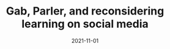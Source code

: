 ---
types: ["publication"]
date: 2021-11-01
layout: publication
publication_types: "conference presentation"
title: "Gab, Parler, and reconsidering learning on social media"
co-authors: ["Dan Krutka","Shannon Oltmann"]
outlets: ["Association for Educational Communications and Technology"]
projects: ["far-right social media and education"]
topics: ["social media","informal learning","far-right social media","critical educational technology"]
methods: ["non-empirical"]
link: ""
link_type: "" 
summary: ""
citation: '<strong>Greenhalgh</strong>, S. P., Krutka, D. G., & Oltmann, S. (2021, November). <em>Gab, Parler, and reconsidering learning on social media</em>. Paper presented at the meeting of the Association for Educational Communications and Technology International Convention.'
---
